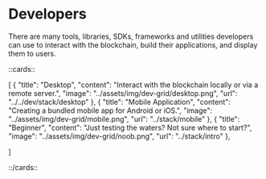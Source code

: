 # Developers


There are many tools, libraries, SDKs, frameworks and utilities developers can use to interact with the blockchain, build their applications, and display them to users. 

::cards::

[
  {
    "title": "Desktop",
    "content": "Interact with the blockchain locally or via a remote server.",
    "image": "../assets/img/dev-grid/desktop.png",
    "url": "../../dev/stack/desktop"
  },
  {
    "title": "Mobile Application",
    "content": "Creating a bundled mobile app for Android or iOS.",
    "image": "../assets/img/dev-grid/mobile.png",
    "url": "../stack/mobile"
  },
  {
    "title": "Beginner",
    "content": "Just testing the waters? Not sure where to start?",
    "image": "../assets/img/dev-grid/noob.png",
    "url": "../stack/intro"
  },

]

::/cards::

